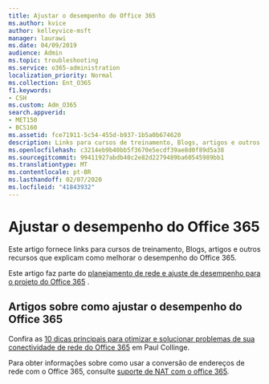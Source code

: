```yaml
---
title: Ajustar o desempenho do Office 365
ms.author: kvice
author: kelleyvice-msft
manager: laurawi
ms.date: 04/09/2019
audience: Admin
ms.topic: troubleshooting
ms.service: o365-administration
localization_priority: Normal
ms.collection: Ent_O365
f1.keywords:
- CSH
ms.custom: Adm_O365
search.appverid:
- MET150
- BCS160
ms.assetid: fce71911-5c54-455d-b937-1b5a0b674620
description: Links para cursos de treinamento, Blogs, artigos e outros recursos que explicam como melhorar o desempenho do Office 365.
ms.openlocfilehash: c3214eb9b40bb5f3670e5ecdf39ae8d0f89d5a38
ms.sourcegitcommit: 99411927abdb40c2e82d2279489ba60545989bb1
ms.translationtype: MT
ms.contentlocale: pt-BR
ms.lasthandoff: 02/07/2020
ms.locfileid: "41843932"
---
```

# <a name="tune-office-365-performance"></a>Ajustar o desempenho do Office 365

Este artigo fornece links para cursos de treinamento, Blogs, artigos e outros recursos que explicam como melhorar o desempenho do Office 365.
  
Este artigo faz parte do [planejamento de rede e ajuste de desempenho para o projeto do Office 365](https://aka.ms/tune) .
   
## <a name="articles-about-fine-tuning-office-365-performance"></a>Artigos sobre como ajustar o desempenho do Office 365

Confira as [10 dicas principais para otimizar e solucionar problemas de sua conectividade de rede do Office 365](https://blogs.technet.com/b/onthewire/archive/2014/06/18/top-10-tips-for-optimising-amp-troubleshooting-your-office-365-network-connectivity.aspx) em Paul Collinge. 
  
Para obter informações sobre como usar a conversão de endereços de rede com o Office 365, consulte [suporte de NAT com o office 365](nat-support-with-office-365.md).
  

